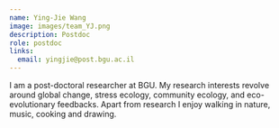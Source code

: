 ```yaml
---
name: Ying-Jie Wang
image: images/team_YJ.png
description: Postdoc
role: postdoc
links:
  email: yingjie@post.bgu.ac.il
---
```


I am a post-doctoral researcher at BGU. My research interests revolve around global change, stress ecology, community ecology, and eco-evolutionary feedbacks. Apart from research I enjoy walking in nature, music, cooking and drawing.

